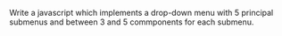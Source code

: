 Write a javascript which implements a drop-down menu with 5 principal submenus and between 3 and 5 commponents for each submenu.
